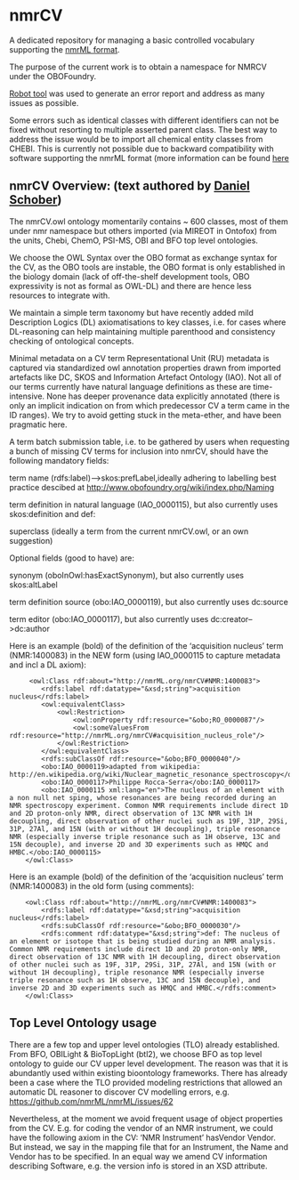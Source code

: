 # nmrCV

A dedicated repository for managing a basic controlled vocabulary supporting the  [nmrML format](http://nmrml.org/).

The purpose of the current work is to obtain a namespace for NMRCV under the OBOFoundry.

[Robot tool](http://robot.obolibrary.org/) was used to generate an error report and address as many issues as possible.

Some errors such as identical classes with different identifiers can not be fixed without resorting to multiple asserted parent class. The best way to address the issue would be to import all chemical entity classes from CHEBI. This is currently not possible due to backward compatibility with software supporting the nmrML format (more information can be found [here](https://github.com/nmrML/nmrML/pull/136)

## nmrCV Overview: (text authored by [Daniel Schober](https://github.com/DSchober))

The nmrCV.owl ontology momentarily contains ~ 600 classes, most of them under nmr namespace but others imported (via MIREOT in Ontofox) from the units, Chebi, ChemO, PSI-MS, OBI and BFO top level ontologies.

We choose the OWL Syntax over the OBO format as exchange syntax for the CV, as the OBO tools are instable, the OBO format is only established in the biology domain (lack of off-the-shelf development tools, OBO expressivity is not as formal as OWL-DL) and there are hence less resources to integrate with.

We maintain a simple term taxonomy but have recently added mild Description Logics (DL) axiomatisations to key classes, i.e. for cases where DL-reasoning can help maintaining multiple parenthood and consistency checking of ontological concepts.

Minimal metadata on a CV term
Representational Unit (RU) metadata is captured via standardized owl annotation properties drawn from imported artefacts like DC, SKOS and Information Artefact Ontology (IAO). Not all of our terms currently have natural language definitions as these are time-intensive. None has deeper provenance data explicitly annotated (there is only an implicit indication on from which predecessor CV a term came in the ID ranges). We try to avoid getting stuck in the meta-ether, and have been pragmatic here.

A term batch submission table, i.e. to be gathered by users when requesting a bunch of missing CV terms for inclusion into nmrCV, should have the following mandatory fields:

term name (rdfs:label)–>skos:prefLabel,ideally adhering to labelling best practice descibed at http://www.obofoundry.org/wiki/index.php/Naming

term definition in natural language (IAO_0000115), but also currently uses skos:definition and def:

superclass (ideally a term from the current nmrCV.owl, or an own suggestion)

Optional fields (good to have) are:

synonym (oboInOwl:hasExactSynonym), but also currently uses skos:altLabel

term definition source (obo:IAO_0000119), but also currently uses dc:source

term editor (obo:IAO_0000117), but also currently uses dc:creator–>dc:author

Here is an example (bold) of the definition of the ‘acquisition nucleus’ term (NMR:1400083) in the NEW form (using IAO_0000115 to capture metadata and incl a DL axiom):
```
     <owl:Class rdf:about="http://nmrML.org/nmrCV#NMR:1400083">
        <rdfs:label rdf:datatype="&xsd;string">acquisition nucleus</rdfs:label>
        <owl:equivalentClass>
            <owl:Restriction>
                <owl:onProperty rdf:resource="&obo;RO_0000087"/>
                <owl:someValuesFrom rdf:resource="http://nmrML.org/nmrCV#acquisition_nucleus_role"/>
            </owl:Restriction>
        </owl:equivalentClass>
        <rdfs:subClassOf rdf:resource="&obo;BFO_0000040"/>
        <obo:IAO_0000119>adapted from wikipedia:
http://en.wikipedia.org/wiki/Nuclear_magnetic_resonance_spectroscopy</obo:IAO_0000119>
        <obo:IAO_0000117>Philippe Rocca-Serra</obo:IAO_0000117>
        <obo:IAO_0000115 xml:lang="en">The nucleus of an element with a non null net sping, whose resonances are being recorded during an NMR spectroscopy experiment. Common NMR requirements include direct 1D and 2D proton-only NMR, direct observation of 13C NMR with 1H decoupling, direct observation of other nuclei such as 19F, 31P, 29Si, 31P, 27Al, and 15N (with or without 1H decoupling), triple resonance NMR (especially inverse triple resonance such as 1H observe, 13C and 15N decouple), and inverse 2D and 3D experiments such as HMQC and HMBC.</obo:IAO_0000115>
    </owl:Class>
```

Here is an example (bold) of the definition of the ‘acquisition nucleus’ term (NMR:1400083) in the old form (using comments):

```
    <owl:Class rdf:about="http://nmrML.org/nmrCV#NMR:1400083">
        <rdfs:label rdf:datatype="&xsd;string">acquisition nucleus</rdfs:label>
        <rdfs:subClassOf rdf:resource="&obo;BFO_0000030"/>
        <rdfs:comment rdf:datatype="&xsd;string">def: The nucleus of an element or isotope that is being studied during an NMR analysis. Common NMR requirements include direct 1D and 2D proton-only NMR, direct observation of 13C NMR with 1H decoupling, direct observation of other nuclei such as 19F, 31P, 29Si, 31P, 27Al, and 15N (with or without 1H decoupling), triple resonance NMR (especially inverse triple resonance such as 1H observe, 13C and 15N decouple), and inverse 2D and 3D experiments such as HMQC and HMBC.</rdfs:comment>
    </owl:Class>
```

## Top Level Ontology usage
There are a few top and upper level ontologies (TLO) already established. From BFO, OBILight & BioTopLight (btl2), we choose BFO as top level ontology to guide our CV upper level development. The reason was that it is abundantly used within existing bioontology frameworks. There has already been a case where the TLO provided modeling restrictions that allowed an automatic DL reasoner to discover CV modelling errors, e.g. https://github.com/nmrML/nmrML/issues/62

Nevertheless, at the moment we avoid frequent usage of object properties from the CV. E.g. for coding the vendor of an NMR instrument, we could have the following axiom in the CV: ‘NMR Instrument’ hasVendor Vendor. But instead, we say in the mapping file that for an Instrument, the Name and Vendor has to be specified. In an equal way we amend CV information describing Software, e.g. the version info is stored in an XSD attribute.
